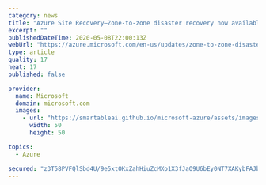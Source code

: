 ```yaml
---
category: news
title: "Azure Site Recovery—Zone-to-zone disaster recovery now available"
excerpt: ""
publishedDateTime: 2020-05-08T22:00:13Z
webUrl: "https://azure.microsoft.com/en-us/updates/zone-to-zone-disaster-recovery-now-available-through-azure-site-recovery/"
type: article
quality: 17
heat: 17
published: false

provider:
  name: Microsoft
  domain: microsoft.com
  images:
    - url: "https://smartableai.github.io/microsoft-azure/assets/images/organizations/microsoft.com-50x50.jpg"
      width: 50
      height: 50

topics:
  - Azure

secured: "z3T58PVFQlSbd4U/9e5xtOKxZahHiuZcMXo1X3fJaO9U6bEy0NT7XAKybFAJb7w/WaxxXTHh2zY67put8rI3Wafe+YnGMElM9KNAIcfWR3G203FRgMsii6C8mvBpLbFDxYjkHp59IRspzY7sXa8Cl2UhiKC810nDAaBxqK3KVnqAu1J/g5/x7q7N4fEJ3r1jrLXSGPHbHvQfL0BXqMO7ulOvoxxEbsEEk9wOAw5a4MQI1uACyim8vBRzr9qwYTkaw6ELQ19rnyIQ3vULhvFWA4zan5ZLp5eBg+ergHB6SFt0QhrNriUPbqHi5JZKiKQfxko7RDOroSVa2MBMQ/q65A==;yAQmbWcztcI/25V5N7EDEg=="
---
```



